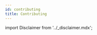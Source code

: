 ```yaml
---
id: contributing
title: Contributing
---
```


import Disclaimer from '../\_disclaimer.mdx';

<Disclaimer />
